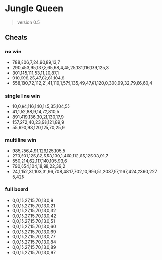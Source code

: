 # Jungle Queen 

> version 0.5  

## Cheats 
### no win
* 788,806,7,24,90,89,13,7
* 290,453,95,137,8,65,68,4,45,25,131,116,139,125,3
* 301,145,111,53,11,20,87,1
* 910,998,25,47,82,61,104,8 
* 558,180,72,112,21,41,119,1,579,135,49,47,61,120,0,300,99,32,79,86,60,4 

### single line win 
* 10,0,64,116,140,145,35,104,55
* 41,1,52,88,9,14,72,810,5
* 891,419,136,30,21,130,17,9
* 157,272,40,23,98,121,89,9
* 55,690,93,120,125,70,25,9

### multiline win
* 985,756,4,91,129,125,105,5
* 273,501,125,82,5,53,130,1,460,112,65,125,93,91,7
* 550,214,62,117,140,105,93,6
* 790,654,104,18,98,22,39,2
* 24,1,152,31,103,31,96,708,48,17,702,10,996,51,2037,97,1167,424,2360,2275,428

### full board 
* 0,0,15,27,15,70,13,0,9 
* 0,0,15,27,15,70,13,0,21
* 0,0,15,27,15,70,13,0,32
* 0,0,15,27,15,70,13,0,42
* 0,0,15,27,15,70,13,0,51
* 0,0,15,27,15,70,13,0,60
* 0,0,15,27,15,70,13,0,69
* 0,0,15,27,15,70,13,0,77
* 0,0,15,27,15,70,13,0,84
* 0,0,15,27,15,70,13,0,89
* 0,0,15,27,15,70,13,0,97
